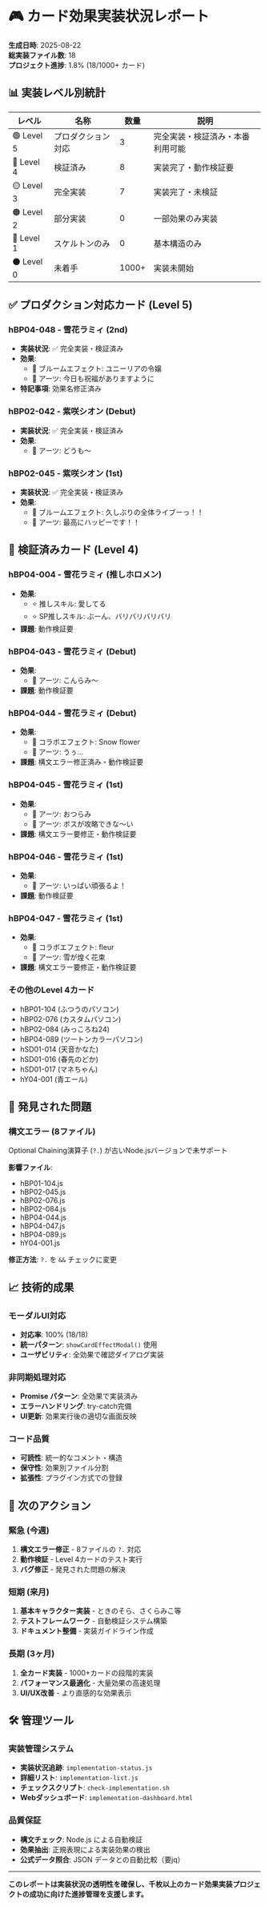 # 🎮 カード効果実装状況レポート

**生成日時**: 2025-08-22  
**総実装ファイル数**: 18  
**プロジェクト進捗**: 1.8% (18/1000+ カード)

## 📊 実装レベル別統計

| レベル | 名称 | 数量 | 説明 |
|--------|------|------|------|
| 🟢 Level 5 | プロダクション対応 | 3 | 完全実装・検証済み・本番利用可能 |
| 🔵 Level 4 | 検証済み | 8 | 実装完了・動作検証要 |
| 🟡 Level 3 | 完全実装 | 7 | 実装完了・未検証 |
| 🟠 Level 2 | 部分実装 | 0 | 一部効果のみ実装 |
| 🔴 Level 1 | スケルトンのみ | 0 | 基本構造のみ |
| ⚫ Level 0 | 未着手 | 1000+ | 実装未開始 |

## ✅ プロダクション対応カード (Level 5)

### hBP04-048 - 雪花ラミィ (2nd)
- **実装状況**: ✅ 完全実装・検証済み
- **効果**:
  - 🌸 ブルームエフェクト: ユニーリアの令嬢
  - 🎨 アーツ: 今日も祝福がありますように
- **特記事項**: 効果名修正済み

### hBP02-042 - 紫咲シオン (Debut)
- **実装状況**: ✅ 完全実装・検証済み
- **効果**:
  - 🎨 アーツ: どうも～

### hBP02-045 - 紫咲シオン (1st)
- **実装状況**: ✅ 完全実装・検証済み
- **効果**:
  - 🌸 ブルームエフェクト: 久しぶりの全体ライブーっ！！
  - 🎨 アーツ: 最高にハッピーです！！

## 🔵 検証済みカード (Level 4)

### hBP04-004 - 雪花ラミィ (推しホロメン)
- **効果**:
  - ⭐ 推しスキル: 愛してる
  - ⭐ SP推しスキル: ぶーん、バリバリバリバリ
- **課題**: 動作検証要

### hBP04-043 - 雪花ラミィ (Debut)
- **効果**:
  - 🎨 アーツ: こんらみ～
- **課題**: 動作検証要

### hBP04-044 - 雪花ラミィ (Debut)
- **効果**:
  - 🤝 コラボエフェクト: Snow flower
  - 🎨 アーツ: うぅ…
- **課題**: 構文エラー修正済み・動作検証要

### hBP04-045 - 雪花ラミィ (1st)
- **効果**:
  - 🎨 アーツ: おつらみ
  - 🎨 アーツ: ボスが攻略できな～い
- **課題**: 構文エラー要修正・動作検証要

### hBP04-046 - 雪花ラミィ (1st)
- **効果**:
  - 🎨 アーツ: いっぱい頑張るよ！
- **課題**: 動作検証要

### hBP04-047 - 雪花ラミィ (1st)
- **効果**:
  - 🤝 コラボエフェクト: fleur
  - 🎨 アーツ: 雪が煌く花束
- **課題**: 構文エラー要修正・動作検証要

### その他のLevel 4カード
- hBP01-104 (ふつうのパソコン)
- hBP02-076 (カスタムパソコン)
- hBP02-084 (みっころね24)
- hBP04-089 (ツートンカラーパソコン)
- hSD01-014 (天音かなた)
- hSD01-016 (春先のどか)
- hSD01-017 (マネちゃん)
- hY04-001 (青エール)

## 🚨 発見された問題

### 構文エラー (8ファイル)
Optional Chaining演算子 (`?.`) が古いNode.jsバージョンで未サポート

**影響ファイル**:
- hBP01-104.js
- hBP02-045.js 
- hBP02-076.js
- hBP02-084.js
- hBP04-044.js
- hBP04-047.js
- hBP04-089.js
- hY04-001.js

**修正方法**: `?.` を `&&` チェックに変更

## 📈 技術的成果

### モーダルUI対応
- **対応率**: 100% (18/18)
- **統一パターン**: `showCardEffectModal()` 使用
- **ユーザビリティ**: 全効果で確認ダイアログ実装

### 非同期処理対応
- **Promise パターン**: 全効果で実装済み
- **エラーハンドリング**: try-catch完備
- **UI更新**: 効果実行後の適切な画面反映

### コード品質
- **可読性**: 統一的なコメント・構造
- **保守性**: 効果別ファイル分割
- **拡張性**: プラグイン方式での登録

## 🎯 次のアクション

### 緊急 (今週)
1. **構文エラー修正** - 8ファイルの `?.` 対応
2. **動作検証** - Level 4カードのテスト実行
3. **バグ修正** - 発見された問題の解決

### 短期 (来月)
1. **基本キャラクター実装** - ときのそら、さくらみこ等
2. **テストフレームワーク** - 自動検証システム構築
3. **ドキュメント整備** - 実装ガイドライン作成

### 長期 (3ヶ月)
1. **全カード実装** - 1000+カードの段階的実装
2. **パフォーマンス最適化** - 大量効果の高速処理
3. **UI/UX改善** - より直感的な効果表示

## 🛠️ 管理ツール

### 実装管理システム
- **実装状況追跡**: `implementation-status.js`
- **詳細リスト**: `implementation-list.js`
- **チェックスクリプト**: `check-implementation.sh`
- **Webダッシュボード**: `implementation-dashboard.html`

### 品質保証
- **構文チェック**: Node.js による自動検証
- **効果抽出**: 正規表現による実装効果の検出
- **公式データ照合**: JSON データとの自動比較（要jq）

---

**このレポートは実装状況の透明性を確保し、千枚以上のカード効果実装プロジェクトの成功に向けた進捗管理を支援します。**
